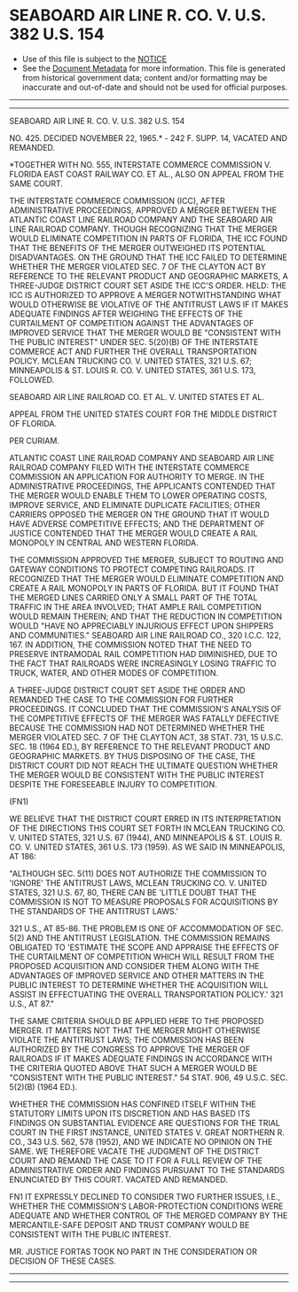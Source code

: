 ---
---

# SEABOARD AIR LINE R. CO. V. U.S. 382 U.S. 154

* Use of this file is subject to the [NOTICE](https://github.com/publicdocs/notice/blob/master/NOTICE)
* See the [Document Metadata](../../../) for more information.
  This file is generated from historical government data; content and/or formatting may be inaccurate and out-of-date and should not be used for official purposes.

----------
----------

SEABOARD AIR LINE R. CO. V. U.S. 382 U.S. 154

NO. 425.  DECIDED NOVEMBER 22, 1965.\* - 242 F. SUPP. 14, VACATED AND REMANDED.

\*TOGETHER WITH NO. 555, INTERSTATE COMMERCE COMMISSION V. FLORIDA EAST COAST RAILWAY CO. ET AL., ALSO ON APPEAL FROM THE SAME COURT.

THE INTERSTATE COMMERCE COMMISSION (ICC), AFTER ADMINISTRATIVE PROCEEDINGS, APPROVED A MERGER BETWEEN THE ATLANTIC COAST LINE RAILROAD COMPANY AND THE SEABOARD AIR LINE RAILROAD COMPANY.  THOUGH RECOGNIZING THAT THE MERGER WOULD ELIMINATE COMPETITION IN PARTS OF FLORIDA, THE ICC FOUND THAT THE BENEFITS OF THE MERGER OUTWEIGHED ITS POTENTIAL DISADVANTAGES.  ON THE GROUND THAT THE ICC FAILED TO DETERMINE WHETHER THE MERGER VIOLATED SEC. 7 OF THE CLAYTON ACT BY REFERENCE TO THE RELEVANT PRODUCT AND GEOGRAPHIC MARKETS, A THREE-JUDGE DISTRICT COURT SET ASIDE THE ICC'S ORDER.  HELD:  THE ICC IS AUTHORIZED TO APPROVE A MERGER NOTWITHSTANDING WHAT WOULD OTHERWISE BE VIOLATIVE OF THE ANTITRUST LAWS IF IT MAKES ADEQUATE FINDINGS AFTER WEIGHING THE EFFECTS OF THE CURTAILMENT OF COMPETITION AGAINST THE ADVANTAGES OF IMPROVED SERVICE THAT THE MERGER WOULD BE "CONSISTENT WITH THE PUBLIC INTEREST" UNDER SEC. 5(20)(B) OF THE INTERSTATE COMMERCE ACT AND FURTHER THE OVERALL TRANSPORTATION POLICY.  MCLEAN TRUCKING CO. V. UNITED STATES, 321 U.S. 67; MINNEAPOLIS & ST. LOUIS R. CO. V. UNITED STATES, 361 U.S. 173, FOLLOWED.

SEABOARD AIR LINE RAILROAD CO. ET AL. V. UNITED STATES ET AL.

APPEAL FROM THE UNITED STATES COURT FOR THE MIDDLE DISTRICT OF FLORIDA.

PER CURIAM.

ATLANTIC COAST LINE RAILROAD COMPANY AND SEABOARD AIR LINE RAILROAD COMPANY FILED WITH THE INTERSTATE COMMERCE COMMISSION AN APPLICATION FOR AUTHORITY TO MERGE.  IN THE ADMINISTRATIVE PROCEEDINGS, THE APPLICANTS CONTENDED THAT THE MERGER WOULD ENABLE THEM TO LOWER OPERATING COSTS, IMPROVE SERVICE, AND ELIMINATE DUPLICATE FACILITIES; OTHER CARRIERS OPPOSED THE MERGER ON THE GROUND THAT IT WOULD HAVE ADVERSE COMPETITIVE EFFECTS; AND THE DEPARTMENT OF JUSTICE CONTENDED THAT THE MERGER WOULD CREATE A RAIL MONOPOLY IN CENTRAL AND WESTERN FLORIDA.

THE COMMISSION APPROVED THE MERGER, SUBJECT TO ROUTING AND GATEWAY CONDITIONS TO PROTECT COMPETING RAILROADS.  IT RECOGNIZED THAT THE MERGER WOULD ELIMINATE COMPETITION AND CREATE A RAIL MONOPOLY IN PARTS OF FLORIDA.  BUT IT FOUND THAT THE MERGED LINES CARRIED ONLY A SMALL PART OF THE TOTAL TRAFFIC IN THE AREA INVOLVED; THAT AMPLE RAIL COMPETITION WOULD REMAIN THEREIN; AND THAT THE REDUCTION IN COMPETITION WOULD "HAVE NO APPRECIABLY INJURIOUS EFFECT UPON SHIPPERS AND COMMUNITIES."  SEABOARD AIR LINE RAILROAD CO., 320 I.C.C. 122, 167.  IN ADDITION, THE COMMISSION NOTED THAT THE NEED TO PRESERVE INTRAMODAL RAIL COMPETITION HAD DIMINISHED, DUE TO THE FACT THAT RAILROADS WERE INCREASINGLY LOSING TRAFFIC TO TRUCK, WATER, AND OTHER MODES OF COMPETITION.

A THREE-JUDGE DISTRICT COURT SET ASIDE THE ORDER AND REMANDED THE CASE TO THE COMMISSION FOR FURTHER PROCEEDINGS.  IT CONCLUDED THAT THE COMMISSION'S ANALYSIS OF THE COMPETITIVE EFFECTS OF THE MERGER WAS FATALLY DEFECTIVE BECAUSE THE COMMISSION HAD NOT DETERMINED WHETHER THE MERGER VIOLATED SEC. 7 OF THE CLAYTON ACT, 38 STAT. 731, 15 U.S.C. SEC. 18 (1964 ED.), BY REFERENCE TO THE RELEVANT PRODUCT AND GEOGRAPHIC MARKETS.  BY THUS DISPOSING OF THE CASE, THE DISTRICT COURT DID NOT REACH THE ULTIMATE QUESTION WHETHER THE MERGER WOULD BE CONSISTENT WITH THE PUBLIC INTEREST DESPITE THE FORESEEABLE INJURY TO COMPETITION.

(FN1)

WE BELIEVE THAT THE DISTRICT COURT ERRED IN ITS INTERPRETATION OF THE DIRECTIONS THIS COURT SET FORTH IN MCLEAN TRUCKING CO. V. UNITED STATES, 321 U.S. 67 (1944), AND MINNEAPOLIS & ST. LOUIS R. CO. V. UNITED STATES, 361 U.S. 173 (1959).  AS WE SAID IN MINNEAPOLIS, AT 186:

"ALTHOUGH SEC. 5(11) DOES NOT AUTHORIZE THE COMMISSION TO 'IGNORE' THE ANTITRUST LAWS, MCLEAN TRUCKING CO. V. UNITED STATES, 321 U.S. 67, 80, THERE CAN BE 'LITTLE DOUBT THAT THE COMMISSION IS NOT TO MEASURE PROPOSALS FOR ACQUISITIONS BY THE STANDARDS OF THE ANTITRUST LAWS.'

321 U.S., AT 85-86.  THE PROBLEM IS ONE OF ACCOMMODATION OF SEC. 5(2) AND THE ANTITRUST LEGISLATION.  THE COMMISSION REMAINS OBLIGATED TO 'ESTIMATE THE SCOPE AND APPRAISE THE EFFECTS OF THE CURTAILMENT OF COMPETITION WHICH WILL RESULT FROM THE PROPOSED ACQUISITION AND CONSIDER THEM ALONG WITH THE ADVANTAGES OF IMPROVED SERVICE AND OTHER MATTERS IN THE PUBLIC INTEREST TO DETERMINE WHETHER THE ACQUISITION WILL ASSIST IN EFFECTUATING THE OVERALL TRANSPORTATION POLICY.'  321 U.S., AT 87."

THE SAME CRITERIA SHOULD BE APPLIED HERE TO THE PROPOSED MERGER.  IT MATTERS NOT THAT THE MERGER MIGHT OTHERWISE VIOLATE THE ANTITRUST LAWS; THE COMMISSION HAS BEEN AUTHORIZED BY THE CONGRESS TO APPROVE THE MERGER OF RAILROADS IF IT MAKES ADEQUATE FINDINGS IN ACCORDANCE WITH THE CRITERIA QUOTED ABOVE THAT SUCH A MERGER WOULD BE "CONSISTENT WITH THE PUBLIC INTEREST."  54 STAT. 906, 49 U.S.C. SEC. 5(2)(B) (1964 ED.).

WHETHER THE COMMISSION HAS CONFINED ITSELF WITHIN THE STATUTORY LIMITS UPON ITS DISCRETION AND HAS BASED ITS FINDINGS ON SUBSTANTIAL EVIDENCE ARE QUESTIONS FOR THE TRIAL COURT IN THE FIRST INSTANCE, UNITED STATES V. GREAT NORTHERN R. CO., 343 U.S. 562, 578 (1952), AND WE INDICATE NO OPINION ON THE SAME.  WE THEREFORE VACATE THE JUDGMENT OF THE DISTRICT COURT AND REMAND THE CASE TO IT FOR A FULL REVIEW OF THE ADMINISTRATIVE ORDER AND FINDINGS PURSUANT TO THE STANDARDS ENUNCIATED BY THIS COURT.  VACATED AND REMANDED.

FN1  IT EXPRESSLY DECLINED TO CONSIDER TWO FURTHER ISSUES, I.E., WHETHER THE COMMISSION'S LABOR-PROTECTION CONDITIONS WERE ADEQUATE AND WHETHER CONTROL OF THE MERGED COMPANY BY THE MERCANTILE-SAFE DEPOSIT AND TRUST COMPANY WOULD BE CONSISTENT WITH THE PUBLIC INTEREST.

MR. JUSTICE FORTAS TOOK NO PART IN THE CONSIDERATION OR DECISION OF THESE CASES.


----------
----------

